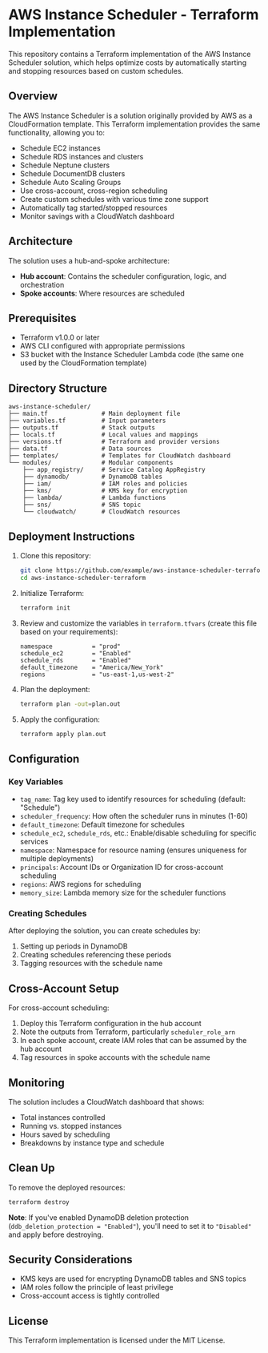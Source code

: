 # AWS Instance Scheduler - Terraform Implementation

This repository contains a Terraform implementation of the AWS Instance Scheduler solution, which helps optimize costs by automatically starting and stopping resources based on custom schedules.

## Overview

The AWS Instance Scheduler is a solution originally provided by AWS as a CloudFormation template. This Terraform implementation provides the same functionality, allowing you to:

* Schedule EC2 instances
* Schedule RDS instances and clusters
* Schedule Neptune clusters
* Schedule DocumentDB clusters
* Schedule Auto Scaling Groups
* Use cross-account, cross-region scheduling
* Create custom schedules with various time zone support
* Automatically tag started/stopped resources
* Monitor savings with a CloudWatch dashboard

## Architecture

The solution uses a hub-and-spoke architecture:
- **Hub account**: Contains the scheduler configuration, logic, and orchestration
- **Spoke accounts**: Where resources are scheduled

## Prerequisites

- Terraform v1.0.0 or later
- AWS CLI configured with appropriate permissions
- S3 bucket with the Instance Scheduler Lambda code (the same one used by the CloudFormation template)

## Directory Structure

```
aws-instance-scheduler/
├── main.tf               # Main deployment file
├── variables.tf          # Input parameters
├── outputs.tf            # Stack outputs
├── locals.tf             # Local values and mappings
├── versions.tf           # Terraform and provider versions
├── data.tf               # Data sources
├── templates/            # Templates for CloudWatch dashboard
└── modules/              # Modular components
    ├── app_registry/     # Service Catalog AppRegistry
    ├── dynamodb/         # DynamoDB tables
    ├── iam/              # IAM roles and policies
    ├── kms/              # KMS key for encryption
    ├── lambda/           # Lambda functions
    ├── sns/              # SNS topic
    └── cloudwatch/       # CloudWatch resources
```

## Deployment Instructions

1. Clone this repository:
   ```bash
   git clone https://github.com/example/aws-instance-scheduler-terraform.git
   cd aws-instance-scheduler-terraform
   ```

2. Initialize Terraform:
   ```bash
   terraform init
   ```

3. Review and customize the variables in `terraform.tfvars` (create this file based on your requirements):
   ```hcl
   namespace           = "prod"
   schedule_ec2        = "Enabled"
   schedule_rds        = "Enabled" 
   default_timezone    = "America/New_York"
   regions             = "us-east-1,us-west-2"
   ```

4. Plan the deployment:
   ```bash
   terraform plan -out=plan.out
   ```

5. Apply the configuration:
   ```bash
   terraform apply plan.out
   ```

## Configuration

### Key Variables

- `tag_name`: Tag key used to identify resources for scheduling (default: "Schedule")
- `scheduler_frequency`: How often the scheduler runs in minutes (1-60)
- `default_timezone`: Default timezone for schedules
- `schedule_ec2`, `schedule_rds`, etc.: Enable/disable scheduling for specific services
- `namespace`: Namespace for resource naming (ensures uniqueness for multiple deployments)
- `principals`: Account IDs or Organization ID for cross-account scheduling
- `regions`: AWS regions for scheduling
- `memory_size`: Lambda memory size for the scheduler functions

### Creating Schedules

After deploying the solution, you can create schedules by:

1. Setting up periods in DynamoDB
2. Creating schedules referencing these periods
3. Tagging resources with the schedule name

## Cross-Account Setup

For cross-account scheduling:

1. Deploy this Terraform configuration in the hub account
2. Note the outputs from Terraform, particularly `scheduler_role_arn`
3. In each spoke account, create IAM roles that can be assumed by the hub account
4. Tag resources in spoke accounts with the schedule name

## Monitoring

The solution includes a CloudWatch dashboard that shows:
- Total instances controlled
- Running vs. stopped instances
- Hours saved by scheduling
- Breakdowns by instance type and schedule

## Clean Up

To remove the deployed resources:

```bash
terraform destroy
```

**Note**: If you've enabled DynamoDB deletion protection (`ddb_deletion_protection = "Enabled"`), you'll need to set it to `"Disabled"` and apply before destroying.

## Security Considerations

- KMS keys are used for encrypting DynamoDB tables and SNS topics
- IAM roles follow the principle of least privilege
- Cross-account access is tightly controlled

## License

This Terraform implementation is licensed under the MIT License.
